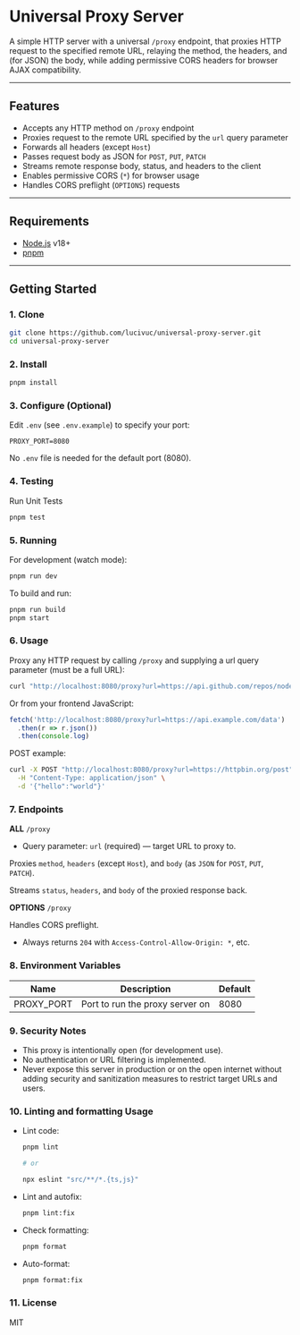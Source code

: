 # Universal Proxy Server

A simple HTTP server with a universal `/proxy` endpoint, that proxies HTTP request to the specified remote URL, relaying the method, the headers, and (for JSON) the body, while adding permissive CORS headers for browser AJAX compatibility.

---
## Features

- Accepts any HTTP method on `/proxy` endpoint
- Proxies request to the remote URL specified by the `url` query parameter
- Forwards all headers (except `Host`)
- Passes request body as JSON for `POST`, `PUT`, `PATCH`
- Streams remote response body, status, and headers to the client
- Enables permissive CORS (`*`) for browser usage
- Handles CORS preflight (`OPTIONS`) requests

---

## Requirements

- [Node.js](https://nodejs.org/) v18+
- [pnpm](https://pnpm.io/)

---

## Getting Started

### 1. Clone

  ```sh
  git clone https://github.com/lucivuc/universal-proxy-server.git
  cd universal-proxy-server
  ```

### 2. Install

  ```sh
  pnpm install
  ```

### 3. Configure (Optional)

Edit `.env` (see `.env.example`) to specify your port:

  ```text
  PROXY_PORT=8080
  ```

No `.env` file is needed for the default port (8080).

### 4. Testing

Run Unit Tests

  ```sh
  pnpm test
  ```

### 5. Running

For development (watch mode):

  ```sh
  pnpm run dev
  ```

To build and run:

  ```sh
  pnpm run build
  pnpm start
  ```

### 6. Usage

Proxy any HTTP request by calling `/proxy` and supplying a url query parameter (must be a full URL):

  ```sh
  curl "http://localhost:8080/proxy?url=https://api.github.com/repos/nodejs/node"
  ```

Or from your frontend JavaScript:

  ```js
  fetch('http://localhost:8080/proxy?url=https://api.example.com/data')
    .then(r => r.json())
    .then(console.log)
  ```

POST example:

  ```sh
  curl -X POST "http://localhost:8080/proxy?url=https://httpbin.org/post" \
    -H "Content-Type: application/json" \
    -d '{"hello":"world"}'
  ```

### 7. Endpoints

**ALL** `/proxy`

- Query parameter: `url` (required) — target URL to proxy to.

Proxies `method`, `headers` (except `Host`), and `body` (as `JSON` for `POST`, `PUT`, `PATCH`).

Streams `status`, `headers`, and `body` of the proxied response back.

**OPTIONS** `/proxy`

Handles CORS preflight.

- Always returns `204` with `Access-Control-Allow-Origin: *`, etc.

### 8. Environment Variables

  |Name|Description|Default|
  |---|---|---|
  |PROXY_PORT|Port to run the proxy server on|8080|

### 9. Security Notes

- This proxy is intentionally open (for development use).
- No authentication or URL filtering is implemented.
- Never expose this server in production or on the open internet without adding security and sanitization measures to restrict target URLs and users.

### 10. Linting and formatting Usage

- Lint code:

  ```sh
  pnpm lint
  
  # or

  npx eslint "src/**/*.{ts,js}"
  ```

- Lint and autofix:

  ```sh
  pnpm lint:fix
  ```

- Check formatting:

  ```sh
  pnpm format
  ```

- Auto-format:

  ```sh
  pnpm format:fix
  ```

### 11. License

MIT
